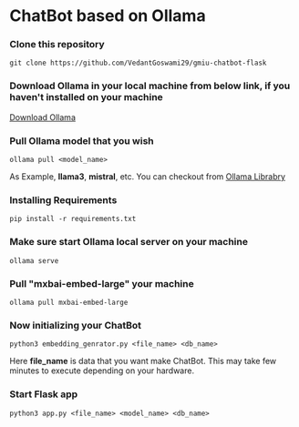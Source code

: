 # ChatBot based on Ollama
### Clone this repository
`git clone https://github.com/VedantGoswami29/gmiu-chatbot-flask`

### Download Ollama in your local machine from below link, if you haven't installed on your machine
[Download Ollama](https://ollama.com/download)

### Pull Ollama model that you wish
`ollama pull <model_name>`

As Example, **llama3**, **mistral**, etc. You can checkout from [Ollama Librabry](https://ollama.com/library)

### Installing Requirements
`pip install -r requirements.txt`

### Make sure start Ollama local server on your machine
`ollama serve`

### Pull "mxbai-embed-large" your machine
`ollama pull mxbai-embed-large`

### Now initializing your ChatBot 
`python3 embedding_genrator.py <file_name> <db_name>`

Here **file_name** is data that you want make ChatBot.
This may take few minutes to execute depending on your hardware.
### Start Flask app
`python3 app.py <file_name> <model_name> <db_name>`
